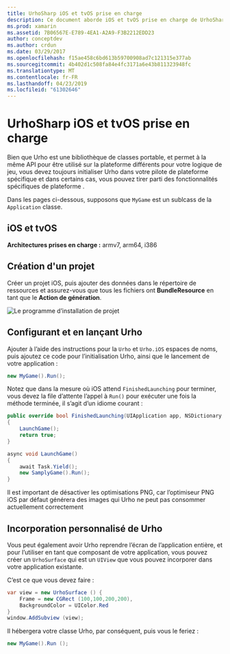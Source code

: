 ```yaml
---
title: UrhoSharp iOS et tvOS prise en charge
description: Ce document aborde iOS et tvOS prise en charge de UrhoSharp. Il décrit comment créer un projet, configurer et lancer Urho et effectuer une incorporation personnalisée de Urho.
ms.prod: xamarin
ms.assetid: 7B06567E-E789-4EA1-A2A9-F3B2212EDD23
author: conceptdev
ms.author: crdun
ms.date: 03/29/2017
ms.openlocfilehash: f15ae458c6bd613b59700908ad7c121315e377ab
ms.sourcegitcommit: 4b402d1c508fa84e4fc3171a6e43b811323948fc
ms.translationtype: MT
ms.contentlocale: fr-FR
ms.lasthandoff: 04/23/2019
ms.locfileid: "61302646"
---
```

# <a name="urhosharp-ios-and-tvos-support"></a>UrhoSharp iOS et tvOS prise en charge

Bien que Urho est une bibliothèque de classes portable, et permet à la même API pour être utilisé sur la plateforme différents pour votre logique de jeu, vous devez toujours initialiser Urho dans votre pilote de plateforme spécifique et dans certains cas, vous pouvez tirer parti des fonctionnalités spécifiques de plateforme .

Dans les pages ci-dessous, supposons que `MyGame` est un sublcass de la `Application` classe.

## <a name="ios-and-tvos"></a>iOS et tvOS

**Architectures prises en charge :** armv7, arm64, i386

## <a name="creating-a-project"></a>Création d'un projet

Créer un projet iOS, puis ajouter des données dans le répertoire de ressources et assurez-vous que tous les fichiers ont **BundleResource** en tant que le **Action de génération**.

![Le programme d’installation de projet](ios-images/image-4.png "ajouter des données dans le répertoire de ressources")

## <a name="configuring-and-launching-urho"></a>Configurant et en lançant Urho

Ajouter à l’aide des instructions pour la `Urho` et `Urho.iOS` espaces de noms, puis ajoutez ce code pour l’initialisation Urho, ainsi que le lancement de votre application :

```csharp
new MyGame().Run();
```

Notez que dans la mesure où iOS attend `FinishedLaunching` pour terminer, vous devez la file d’attente l’appel à `Run()` pour exécuter une fois la méthode terminée, il s’agit d’un idiome courant :

```csharp
public override bool FinishedLaunching(UIApplication app, NSDictionary options)
{
    LaunchGame();
    return true;
}

async void LaunchGame()
{
    await Task.Yield();
    new SamplyGame().Run();
}
```

Il est important de désactiver les optimisations PNG, car l’optimiseur PNG iOS par défaut générera des images qui Urho ne peut pas consommer actuellement correctement

## <a name="custom-embedding-of-urho"></a>Incorporation personnalisé de Urho

Vous peut également avoir Urho reprendre l’écran de l’application entière, et pour l’utiliser en tant que composant de votre application, vous pouvez créer un `UrhoSurface` qui est un `UIView` que vous pouvez incorporer dans votre application existante.

C’est ce que vous devez faire :

```csharp
var view = new UrhoSurface () {
    Frame = new CGRect (100,100,200,200),
    BackgroundColor = UIColor.Red
}
window.AddSubview (view);
```

Il hébergera votre classe Urho, par conséquent, puis vous le feriez :

```csharp
new MyGame().Run ();
```

